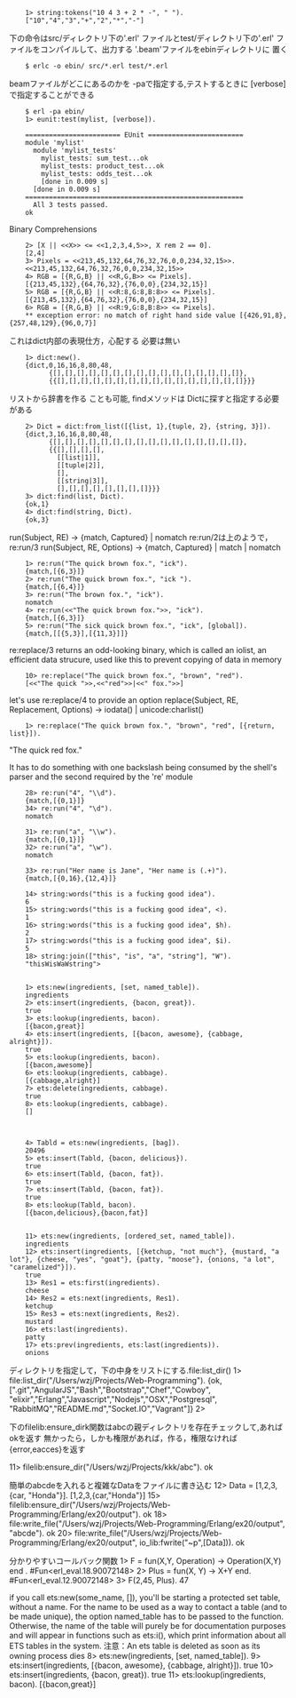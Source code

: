 
        1> string:tokens("10 4 3 + 2 * -", " ").
        ["10","4","3","+","2","*","-"]

下の命令はsrc/ディレクトリ下の'.erl'
ファイルとtest/ディレクトリ下の'.erl'
ファイルをコンパイルして、出力する
'.beam'ファイルをebinディレクトリに
置く

        $ erlc -o ebin/ src/*.erl test/*.erl


beamファイルがどこにあるのかを
-paで指定する,テストするときに
[verbose]で指定することができる

        $ erl -pa ebin/
        1> eunit:test(mylist, [verbose]).

        ======================== EUnit ========================
        module 'mylist'
          module 'mylist_tests'
            mylist_tests: sum_test...ok
            mylist_tests: product_test...ok
            mylist_tests: odds_test...ok
            [done in 0.009 s]
          [done in 0.009 s]
        =======================================================
          All 3 tests passed.
        ok

Binary Comprehensions

        2> [X || <<X>> <= <<1,2,3,4,5>>, X rem 2 == 0].
        [2,4]
        3> Pixels = <<213,45,132,64,76,32,76,0,0,234,32,15>>.
        <<213,45,132,64,76,32,76,0,0,234,32,15>>
        4> RGB = [{R,G,B} || <<R,G,B>> <= Pixels].
        [{213,45,132},{64,76,32},{76,0,0},{234,32,15}]
        5> RGB = [{R,G,B} || <<R:8,G:8,B:8>> <= Pixels].
        [{213,45,132},{64,76,32},{76,0,0},{234,32,15}]
        6> RGB = [{R,G,B} || <<R:9,G:8,B:8>> <= Pixels].
        ** exception error: no match of right hand side value [{426,91,8},{257,48,129},{96,0,7}]


これはdict内部の表現仕方，心配する
必要は無い

        1> dict:new().
        {dict,0,16,16,8,80,48,
              {[],[],[],[],[],[],[],[],[],[],[],[],[],[],[],[]},
              {{[],[],[],[],[],[],[],[],[],[],[],[],[],[],[],[]}}}
	

リストから辞書を作る
ことも可能, findメソッドは
Dictに探すと指定する必要
がある

        2> Dict = dict:from_list([{list, 1},{tuple, 2}, {string, 3}]).
        {dict,3,16,16,8,80,48,
              {[],[],[],[],[],[],[],[],[],[],[],[],[],[],[],[]},
              {{[],[],[],[],
                [[list|1]],
                [[tuple|2]],
                [],
                [[string|3]],
                [],[],[],[],[],[],[],[]}}}
        3> dict:find(list, Dict).
        {ok,1}
        4> dict:find(string, Dict).
        {ok,3}


run(Subject, RE) -> {match, Captured} | nomatch
re:run/2は上のようで，
re:run/3  run(Subject, RE, Options) -> {match, Captured} | match | nomatch

        1> re:run("The quick brown fox.", "ick").
        {match,[{6,3}]}
        2> re:run("The quick brown fox.", "ick ").
        {match,[{6,4}]}
        3> re:run("The brown fox.", "ick").
        nomatch
        4> re:run(<<"The quick brown fox.">>, "ick").
        {match,[{6,3}]}
        5> re:run("The sick quick brown fox.", "ick", [global]).
        {match,[[{5,3}],[{11,3}]]}

re:replace/3 returns an odd-looking binary, which
is called an iolist, an efficient data strucure,
used like this to prevent copying of data in memory

        10> re:replace("The quick brown fox.", "brown", "red").
        [<<"The quick ">>,<<"red">>|<<" fox.">>]

let's use re:replace/4 to provide an option
replace(Subject, RE, Replacement, Options) -> iodata() | unicode:charlist()

        1> re:replace("The quick brown fox.", "brown", "red", [{return, list}]).
"The quick red fox."

It has to do something with one backslash
being consumed by the shell's parser
and the second required by the 're' module

        28> re:run("4", "\\d").
        {match,[{0,1}]}
        34> re:run("4", "\d").
        nomatch

        31> re:run("a", "\\w").
        {match,[{0,1}]}
        32> re:run("a", "\w").
        nomatch

        33> re:run("Her name is Jane", "Her name is (.+)").
        {match,[{0,16},{12,4}]}

        14> string:words("this is a fucking good idea").
        6
        15> string:words("this is a fucking good idea", <).
        1
        16> string:words("this is a fucking good idea", $h).
        2
        17> string:words("this is a fucking good idea", $i).
        5
        18> string:join(["this", "is", "a", "string"], "W").
        "thisWisWaWstring">


        1> ets:new(ingredients, [set, named_table]).
        ingredients
        2> ets:insert(ingredients, {bacon, great}).
        true
        3> ets:lookup(ingredients, bacon).
        [{bacon,great}]
        4> ets:insert(ingredients, [{bacon, awesome}, {cabbage, alright}]).
        true
        5> ets:lookup(ingredients, bacon).
        [{bacon,awesome}]
        6> ets:lookup(ingredients, cabbage).
        [{cabbage,alright}]
        7> ets:delete(ingredients, cabbage).
        true
        8> ets:lookup(ingredients, cabbage).
        []



        4> Tabld = ets:new(ingredients, [bag]).
        20496
        5> ets:insert(Tabld, {bacon, delicious}).
        true
        6> ets:insert(Tabld, {bacon, fat}).
        true
        7> ets:insert(Tabld, {bacon, fat}).
        true
        8> ets:lookup(Tabld, bacon).
        [{bacon,delicious},{bacon,fat}]


        11> ets:new(ingredients, [ordered_set, named_table]).  
        ingredients 
        12> ets:insert(ingredients, [{ketchup, "not much"}, {mustard, "a lot"}, {cheese, "yes", "goat"}, {patty, "moose"}, {onions, "a lot", "caramelized"}]).  
        true 
        13> Res1 = ets:first(ingredients).
        cheese 
        14> Res2 = ets:next(ingredients, Res1).       
        ketchup 
        15> Res3 = ets:next(ingredients, Res2).  
        mustard 
        16> ets:last(ingredients).  
        patty 
        17> ets:prev(ingredients, ets:last(ingredients)).  
        onions

ディレクトリを指定して，下の中身をリストにする.file:list_dir()
1> file:list_dir("/Users/wzj/Projects/Web-Programming").
{ok,[".git","AngularJS","Bash","Bootstrap","Chef","Cowboy",
     "elixir","Erlang","Javascript","Nodejs","OSX","Postgresql",
     "RabbitMQ","README.md","Socket.IO","Vagrant"]}
2>

下のfilelib:ensure_dirk関数はabcの親ディレクトリを存在チェックして,あればokを返す
無かったら，しかも権限があれば，作る，権限なければ{error,eacces}を返す

11> filelib:ensure_dir("/Users/wzj/Projects/kkk/abc").
ok

簡単のabcdeを入れると複雑なDataをファイルに書き込む
12> Data = [1,2,3,{car, "Honda"}].
[1,2,3,{car,"Honda"}]
15> filelib:ensure_dir("/Users/wzj/Projects/Web-Programming/Erlang/ex20/output").
ok
18> file:write_file("/Users/wzj/Projects/Web-Programming/Erlang/ex20/output", "abcde").
ok
20> file:write_file("/Users/wzj/Projects/Web-Programming/Erlang/ex20/output", io_lib:fwrite("~p",[Data])).
ok

分かりやすいコールバック関数
1> F = fun(X,Y, Operation) -> Operation(X,Y) end .
#Fun<erl_eval.18.90072148>
2> Plus = fun(X, Y) -> X+Y end.
#Fun<erl_eval.12.90072148>
3> F(2,45, Plus).
47

if you call ets:new(some_name, []), 
you'll be starting a protected set table, 
without a name. For the name to be used 
as a way to contact a table (and to be 
made unique), the option named_table has 
to be passed to the function. Otherwise, 
the name of the table will purely be for 
documentation purposes and will appear in 
functions such as ets:i(), which print 
information about all ETS tables in the system.
注意：An ets table is deleted as soon as its owning process dies
8> ets:new(ingredients, [set, named_table]).
9> ets:insert(ingredients, [{bacon, awesome}, {cabbage, alright}]).
true
10> ets:insert(ingredients, {bacon, great}).
true
11> ets:lookup(ingredients, bacon).
[{bacon,great}]

